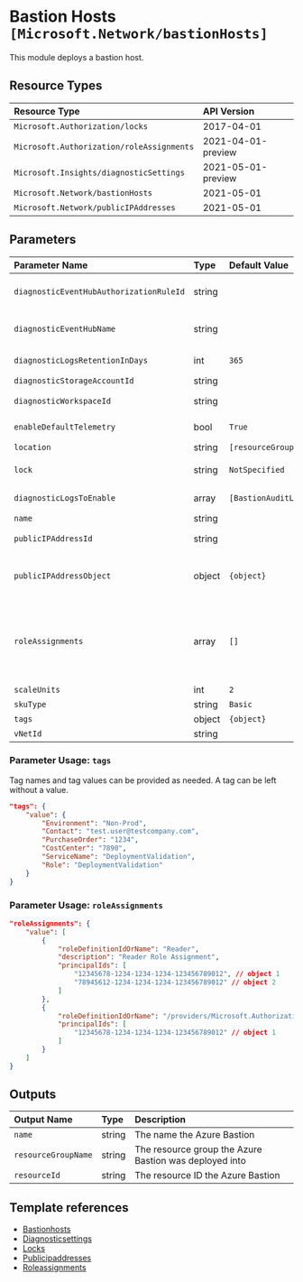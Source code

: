 # Bastion Hosts `[Microsoft.Network/bastionHosts]`

This module deploys a bastion host.

## Resource Types

| Resource Type | API Version |
| :-- | :-- |
| `Microsoft.Authorization/locks` | 2017-04-01 |
| `Microsoft.Authorization/roleAssignments` | 2021-04-01-preview |
| `Microsoft.Insights/diagnosticSettings` | 2021-05-01-preview |
| `Microsoft.Network/bastionHosts` | 2021-05-01 |
| `Microsoft.Network/publicIPAddresses` | 2021-05-01 |

## Parameters

| Parameter Name | Type | Default Value | Possible Values | Description |
| :-- | :-- | :-- | :-- | :-- |
| `diagnosticEventHubAuthorizationRuleId` | string |  |  | Optional. Resource ID of the diagnostic event hub authorization rule for the Event Hubs namespace in which the event hub should be created or streamed to. |
| `diagnosticEventHubName` | string |  |  | Optional. Name of the diagnostic event hub within the namespace to which logs are streamed. Without this, an event hub is created for each log category. |
| `diagnosticLogsRetentionInDays` | int | `365` |  | Optional. Specifies the number of days that logs will be kept for; a value of 0 will retain data indefinitely. |
| `diagnosticStorageAccountId` | string |  |  | Optional. Resource ID of the diagnostic storage account. |
| `diagnosticWorkspaceId` | string |  |  | Optional. Resource ID of the diagnostic log analytics workspace. |
| `enableDefaultTelemetry` | bool | `True` |  | Optional. Enable telemetry via the Customer Usage Attribution ID (GUID). |
| `location` | string | `[resourceGroup().location]` |  | Optional. Location for all resources. |
| `lock` | string | `NotSpecified` | `[CanNotDelete, NotSpecified, ReadOnly]` | Optional. Specify the type of lock. |
| `diagnosticLogsToEnable` | array | `[BastionAuditLogs]` | `[BastionAuditLogs]` | Optional. Optional. The name of bastion logs that will be streamed. |
| `name` | string |  |  | Required. Name of the Azure Bastion resource |
| `publicIPAddressId` | string |  |  | Optional. Specifies the resource ID of the existing public IP to be leveraged by Azure Bastion. |
| `publicIPAddressObject` | object | `{object}` |  | Optional. Specifies the properties of the public IP to create and be used by Azure Bastion. If it's not provided and publicIPAddressId is empty, a '-pip' suffix will be appended to the Bastion's name. |
| `roleAssignments` | array | `[]` |  | Optional. Array of role assignment objects that contain the 'roleDefinitionIdOrName' and 'principalId' to define RBAC role assignments on this resource. In the roleDefinitionIdOrName attribute, you can provide either the display name of the role definition, or its fully qualified ID in the following format: '/providers/Microsoft.Authorization/roleDefinitions/c2f4ef07-c644-48eb-af81-4b1b4947fb11' |
| `scaleUnits` | int | `2` |  | Optional. The scale units for the Bastion Host resource. |
| `skuType` | string | `Basic` | `[Basic, Standard]` | Optional. The SKU of this Bastion Host. |
| `tags` | object | `{object}` |  | Optional. Tags of the resource. |
| `vNetId` | string |  |  | Required. Shared services Virtual Network resource identifier |

### Parameter Usage: `tags`

Tag names and tag values can be provided as needed. A tag can be left without a value.

```json
"tags": {
    "value": {
        "Environment": "Non-Prod",
        "Contact": "test.user@testcompany.com",
        "PurchaseOrder": "1234",
        "CostCenter": "7890",
        "ServiceName": "DeploymentValidation",
        "Role": "DeploymentValidation"
    }
}
```

### Parameter Usage: `roleAssignments`

```json
"roleAssignments": {
    "value": [
        {
            "roleDefinitionIdOrName": "Reader",
            "description": "Reader Role Assignment",
            "principalIds": [
                "12345678-1234-1234-1234-123456789012", // object 1
                "78945612-1234-1234-1234-123456789012" // object 2
            ]
        },
        {
            "roleDefinitionIdOrName": "/providers/Microsoft.Authorization/roleDefinitions/c2f4ef07-c644-48eb-af81-4b1b4947fb11",
            "principalIds": [
                "12345678-1234-1234-1234-123456789012" // object 1
            ]
        }
    ]
}
```

## Outputs

| Output Name | Type | Description |
| :-- | :-- | :-- |
| `name` | string | The name the Azure Bastion |
| `resourceGroupName` | string | The resource group the Azure Bastion was deployed into |
| `resourceId` | string | The resource ID the Azure Bastion |

## Template references

- [Bastionhosts](https://docs.microsoft.com/en-us/azure/templates/Microsoft.Network/2021-05-01/bastionHosts)
- [Diagnosticsettings](https://docs.microsoft.com/en-us/azure/templates/Microsoft.Insights/2021-05-01-preview/diagnosticSettings)
- [Locks](https://docs.microsoft.com/en-us/azure/templates/Microsoft.Authorization/2017-04-01/locks)
- [Publicipaddresses](https://docs.microsoft.com/en-us/azure/templates/Microsoft.Network/2021-05-01/publicIPAddresses)
- [Roleassignments](https://docs.microsoft.com/en-us/azure/templates/Microsoft.Authorization/roleAssignments)
